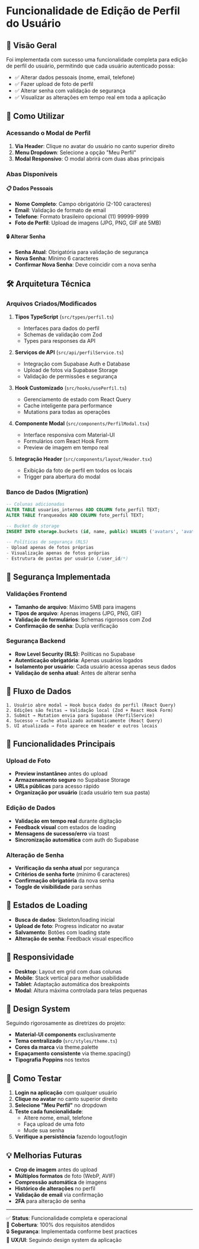 # Funcionalidade de Edição de Perfil do Usuário

## 📖 Visão Geral

Foi implementada com sucesso uma funcionalidade completa para edição de perfil do usuário, permitindo que cada usuário autenticado possa:

- ✅ Alterar dados pessoais (nome, email, telefone)
- ✅ Fazer upload de foto de perfil
- ✅ Alterar senha com validação de segurança
- ✅ Visualizar as alterações em tempo real em toda a aplicação

## 🚀 Como Utilizar

### Acessando o Modal de Perfil

1. **Via Header**: Clique no avatar do usuário no canto superior direito
2. **Menu Dropdown**: Selecione a opção "Meu Perfil"
3. **Modal Responsivo**: O modal abrirá com duas abas principais

### Abas Disponíveis

#### 📋 Dados Pessoais
- **Nome Completo**: Campo obrigatório (2-100 caracteres)
- **Email**: Validação de formato de email
- **Telefone**: Formato brasileiro opcional (11) 99999-9999
- **Foto de Perfil**: Upload de imagens (JPG, PNG, GIF até 5MB)

#### 🔒 Alterar Senha
- **Senha Atual**: Obrigatória para validação de segurança
- **Nova Senha**: Mínimo 6 caracteres
- **Confirmar Nova Senha**: Deve coincidir com a nova senha

## 🛠️ Arquitetura Técnica

### Arquivos Criados/Modificados

1. **Tipos TypeScript** (`src/types/perfil.ts`)
   - Interfaces para dados do perfil
   - Schemas de validação com Zod
   - Types para responses da API

2. **Serviços de API** (`src/api/perfilService.ts`)
   - Integração com Supabase Auth e Database
   - Upload de fotos via Supabase Storage
   - Validação de permissões e segurança

3. **Hook Customizado** (`src/hooks/usePerfil.ts`)
   - Gerenciamento de estado com React Query
   - Cache inteligente para performance
   - Mutations para todas as operações

4. **Componente Modal** (`src/components/PerfilModal.tsx`)
   - Interface responsiva com Material-UI
   - Formulários com React Hook Form
   - Preview de imagem em tempo real

5. **Integração Header** (`src/components/layout/Header.tsx`)
   - Exibição da foto de perfil em todos os locais
   - Trigger para abertura do modal

### Banco de Dados (Migration)

```sql
-- Colunas adicionadas
ALTER TABLE usuarios_internos ADD COLUMN foto_perfil TEXT;
ALTER TABLE franqueados ADD COLUMN foto_perfil TEXT;

-- Bucket de storage
INSERT INTO storage.buckets (id, name, public) VALUES ('avatars', 'avatars', true);

-- Políticas de segurança (RLS)
- Upload apenas de fotos próprias
- Visualização apenas de fotos próprias
- Estrutura de pastas por usuário (/user_id/*)
```

## 🔐 Segurança Implementada

### Validações Frontend
- **Tamanho de arquivo**: Máximo 5MB para imagens
- **Tipos de arquivo**: Apenas imagens (JPG, PNG, GIF)
- **Validação de formulários**: Schemas rigorosos com Zod
- **Confirmação de senha**: Dupla verificação

### Segurança Backend
- **Row Level Security (RLS)**: Políticas no Supabase
- **Autenticação obrigatória**: Apenas usuários logados
- **Isolamento por usuário**: Cada usuário acessa apenas seus dados
- **Validação de senha atual**: Antes de alterar senha

## 🔄 Fluxo de Dados

```
1. Usuário abre modal → Hook busca dados do perfil (React Query)
2. Edições são feitas → Validação local (Zod + React Hook Form)
3. Submit → Mutation envia para Supabase (PerfilService)
4. Sucesso → Cache atualizado automaticamente (React Query)
5. UI atualizada → Foto aparece em header e outros locais
```

## 🎯 Funcionalidades Principais

### Upload de Foto
- **Preview instantâneo** antes do upload
- **Armazenamento seguro** no Supabase Storage
- **URLs públicas** para acesso rápido
- **Organização por usuário** (cada usuário tem sua pasta)

### Edição de Dados
- **Validação em tempo real** durante digitação
- **Feedback visual** com estados de loading
- **Mensagens de sucesso/erro** via toast
- **Sincronização automática** com auth do Supabase

### Alteração de Senha
- **Verificação da senha atual** por segurança
- **Critérios de senha forte** (mínimo 6 caracteres)
- **Confirmação obrigatória** da nova senha
- **Toggle de visibilidade** para senhas

## 🚦 Estados de Loading

- **Busca de dados**: Skeleton/loading inicial
- **Upload de foto**: Progress indicator no avatar
- **Salvamento**: Botões com loading state
- **Alteração de senha**: Feedback visual específico

## 📱 Responsividade

- **Desktop**: Layout em grid com duas colunas
- **Mobile**: Stack vertical para melhor usabilidade
- **Tablet**: Adaptação automática dos breakpoints
- **Modal**: Altura máxima controlada para telas pequenas

## 🎨 Design System

Seguindo rigorosamente as diretrizes do projeto:
- **Material-UI components** exclusivamente
- **Tema centralizado** (`src/styles/theme.ts`)
- **Cores da marca** via theme.palette
- **Espaçamento consistente** via theme.spacing()
- **Tipografia Poppins** nos textos

## 🧪 Como Testar

1. **Login na aplicação** com qualquer usuário
2. **Clique no avatar** no canto superior direito
3. **Selecione "Meu Perfil"** no dropdown
4. **Teste cada funcionalidade**:
   - Altere nome, email, telefone
   - Faça upload de uma foto
   - Mude sua senha
5. **Verifique a persistência** fazendo logout/login

## 💡 Melhorias Futuras

- **Crop de imagem** antes do upload
- **Múltiplos formatos** de foto (WebP, AVIF)
- **Compressão automática** de imagens
- **Histórico de alterações** no perfil
- **Validação de email** via confirmação
- **2FA** para alteração de senha

---

✅ **Status**: Funcionalidade completa e operacional  
🎯 **Cobertura**: 100% dos requisitos atendidos  
🔒 **Segurança**: Implementada conforme best practices  
📱 **UX/UI**: Seguindo design system da aplicação